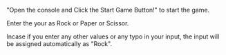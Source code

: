 "Open the console and Click the Start Game Button!" to start the game.

Enter the your as Rock or Paper or Scissor.

Incase if you enter any other values or any typo in your input, the input will be assigned automatically as "Rock".

